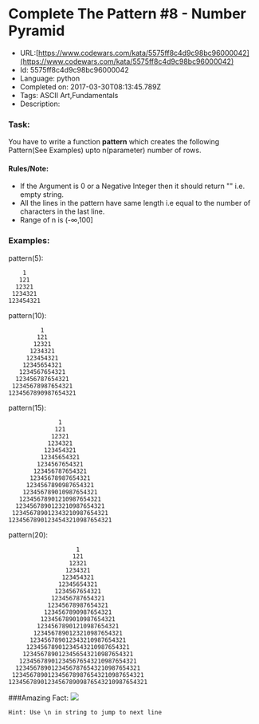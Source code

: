 # Complete The Pattern #8 - Number Pyramid

 - URL:[https://www.codewars.com/kata/5575ff8c4d9c98bc96000042](https://www.codewars.com/kata/5575ff8c4d9c98bc96000042)
 - Id: 5575ff8c4d9c98bc96000042
 - Language: python
 - Completed on: 2017-03-30T08:13:45.789Z
 - Tags: ASCII Art,Fundamentals
 - Description:
### Task:

You have to write a function **pattern** which creates the following Pattern(See Examples) upto n(parameter) number of rows.

#### Rules/Note:
* If the Argument is 0 or a Negative Integer then it should return "" i.e. empty string.
* All the lines in the pattern have same length i.e equal to the number of characters in the last line.
* Range of n is (-∞,100]

### Examples:

pattern(5):

        1    
       121   
      12321  
     1234321 
    123454321


pattern(10):

             1         
            121        
           12321       
          1234321      
         123454321     
        12345654321    
       1234567654321   
      123456787654321  
     12345678987654321 
    1234567890987654321

pattern(15):

                  1              
                 121             
                12321            
               1234321           
              123454321          
             12345654321         
            1234567654321        
           123456787654321       
          12345678987654321      
         1234567890987654321     
        123456789010987654321    
       12345678901210987654321   
      1234567890123210987654321  
     123456789012343210987654321 
    12345678901234543210987654321

pattern(20):

                       1                   
                      121                  
                     12321                 
                    1234321                
                   123454321               
                  12345654321              
                 1234567654321             
                123456787654321            
               12345678987654321           
              1234567890987654321          
             123456789010987654321         
            12345678901210987654321        
           1234567890123210987654321       
          123456789012343210987654321      
         12345678901234543210987654321     
        1234567890123456543210987654321    
       123456789012345676543210987654321   
      12345678901234567876543210987654321  
     1234567890123456789876543210987654321 
    123456789012345678909876543210987654321

###Amazing Fact: 
<img src="http://i1.wp.com/mathandmultimedia.com/wp-content/uploads/2010/11/amazing1.png?resize=600%2C290">

```Hint: Use \n in string to jump to next line```

